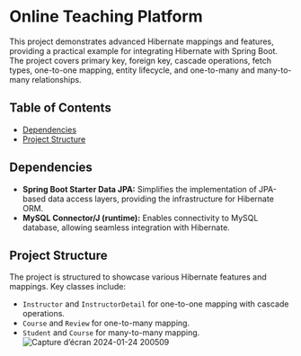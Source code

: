 # Online Teaching Platform

This project demonstrates advanced Hibernate mappings and features, providing a practical example for integrating Hibernate with Spring Boot. The project covers primary key, foreign key, cascade operations, fetch types, one-to-one mapping, entity lifecycle, and one-to-many and many-to-many relationships.

## Table of Contents

- [Dependencies](#dependencies)
- [Project Structure](#project-structure)

## Dependencies

- **Spring Boot Starter Data JPA:** Simplifies the implementation of JPA-based data access layers, providing the infrastructure for Hibernate ORM.
- **MySQL Connector/J (runtime):** Enables connectivity to MySQL database, allowing seamless integration with Hibernate.

## Project Structure

The project is structured to showcase various Hibernate features and mappings. Key classes include:

- `Instructor` and `InstructorDetail` for one-to-one mapping with cascade operations.
- `Course` and `Review` for one-to-many mapping.
- `Student` and `Course` for many-to-many mapping.
![Capture d’écran 2024-01-24 200509](https://github.com/mrurespect/OnlineTeachingPlatform/assets/121578147/19c3bc16-1b05-4f3e-9714-e45999e4b52c)

